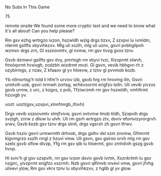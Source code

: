No Subs In This Game

75

remote onsite
We found some more cryptic text and we need to know what it's all about! Can you help please?

Rm gsv ezhg wrtrgzo ivzon, hszwldh wzig drgs tizxv,
Z szxpvi lu ivmldm, nlermt gsilfts xbyvihkzxv.
Mlg uli xszlh, mlg uli uznv, gsvri pvbhgilpvh wzmxv drgs zrn,
Gl xszoovmtv, gl nvmw, rm gsv tivzg gvxs tznv.

Gsvb dzmwvi gsilfts gsv dvy, pmrtsgh rm xbyvi tvzi,
Xizxprmt xlwvh, fmolxprmt hvxivgh, zodzbh wizdrmt mvzi.
Gl gsvn, vevib hbhgvn rh z ozybirmgs, z nzav,
Z kfaaov gl yv hloevw, z tznv gl pvvmob kozb.

Yb nllmortsg'h told li hfm'h urvixv izb, gsvb hrg rm hrovmg illn,
Gsvri urmtvih uob, gsvri nrmwh zortsg, wrhkvoormt erigfzo tolln.
Uli vevib yivzxs gsvb urmw, z urc, z kzgxs, z pvb,
Tfziwrzmh rm gsv hszwldh, vmhfirmt hzuvgb yv.

uozt: uozt{gsv_szxpvi_xlnnfmrgb_ifovh}

Drgs vevib xszoovmtv xlmjfvivw, gsvri ovtvmw lmob tildh,
Szxpvih drgs svzigh, znrw z dliow lu ulvh.
Uli rm gsrh wrtrgzo ztv, dsviv efomvizyrorgrvh srwv,
Gsvb kozb gsv tznv drgs slmli, drgs vgsrxh zh gsvri tfrwv.

Gsvb hsziv gsvri urmwrmth drhvob, drgs gslhv dsl xzm znvmw,
Gfimrmt klgvmgrzo xszlh rmgl z hzuvi vmw.
Uli gsvn, gsv gsiroo orvh mlg rm gsv szelx gsvb xlfow divzp,
Yfg rm gsv qlb lu hloermt, gsv zmhdvih gszg gsvb hvvp.

Hl sviv'h gl gsv szxpvih, rm gsv ivzon dsviv gsvb ivrtm,
Xsznkrlmh lu gsv nzgirc, yivzprmt erigfzo xszrmh.
Nzb gsvri qlfimvb mvevi vmw, gsvri jfvhg ulivevi ylow,
Rm gsv vkrx tznv lu xbyvihkzxv, z hglib gl yv glow.
